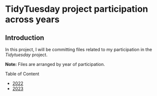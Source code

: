 # TidyTuesday project participation across years

## Introduction

In this project, I will be committing files related to my participation in the *Tidytuesday* project. 

**Note:** Files are arranged by year of participation.


Table of Content

* [2022](https://github.com/birasafab/Tidytuesday_all/tree/main/2022)
* [2023](https://github.com/birasafab/Tidytuesday_all/tree/main/2023)
